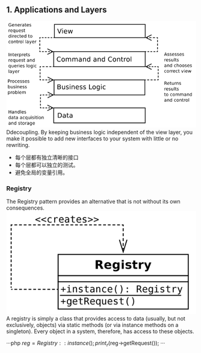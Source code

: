
## 1. Applications and Layers
![](TypicalLayers.png)
Ddecoupling. By keeping business logic independent of the view layer, you make it possible to add new interfaces to your system with little or no rewriting.

- 每个层都有独立清晰的接口
- 每个层都可以独立的测试。
- 避免全局的变量引用。

### Registry
The Registry pattern provides an alternative that is not without its own consequences.
![](Registry.png)
A registry is simply a class that provides access to data (usually, but not exclusively, objects) via static 
methods (or via instance methods on a singleton). Every object in a system, therefore, has access to these 
objects.

···php
$reg = Registry::instance();
print_r($reg->getRequest());
···
